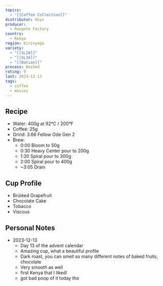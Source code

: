 ```yaml
---
topics:
  - "[[Coffee Collection]]"
distributor: Onyx
producer:
  - Rungeto Factory
country:
  - Kenya
region: Kirinyaga
variety:
  - "[[SL28]]"
  - "[[SL34]]"
  - "[[Batian]]"
process: Washed
rating: 9
last: 2023-12-13
tags:
  - coffee
  - movies
---
```

## Recipe

- Water: 400g at 92°C / 200°F
- Coffee: 25g
- Grind: 3.66 Fellow Ode Gen 2
- Brew:
	- 0:00 Bloom to 50g
	- 0:30 Heavy Center pour to 200g
	- 1:30 Spiral pour to 300g
	- 2:00 Spiral pour to 400g
	- ~3:05 Drain

## Cup Profile

- Brúléed Grapefruit
- Chocolate Cake
- Tobacco
- Viscous

## Personal Notes

- 2023-12-13
	- Day 13 of the advent calendar
	- Amazing cup, what a beautiful profile
	- Dark roast, you can smell so many different notes of baked fruits, chocolate
	- Very smooth as well
	- first Kenya that I liked!
	- got bad poop of it today tho